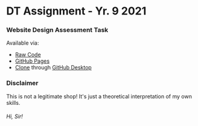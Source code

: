 # DT Assignment - Yr. 9 2021
### Website Design Assessment Task
Available via:
* [Raw Code](https://github.com/TurnipGuy30/DT-Assignment-Yr-9-2021/tree/main/Site%20Files)
* [GitHub Pages](https://turnipguy30.github.io/DT-Assignment-Yr-9-2021/Site%20Files/index.html)
* [Clone](x-github-client://openRepo/https://github.com/TurnipGuy30/DT-Assignment-Yr-9-2021) through [GitHub Desktop](https://desktop.github.com/)
### Disclaimer
This is not a legitimate shop! It's just a theoretical interpretation of my own skills.
###### Hi, Sir!